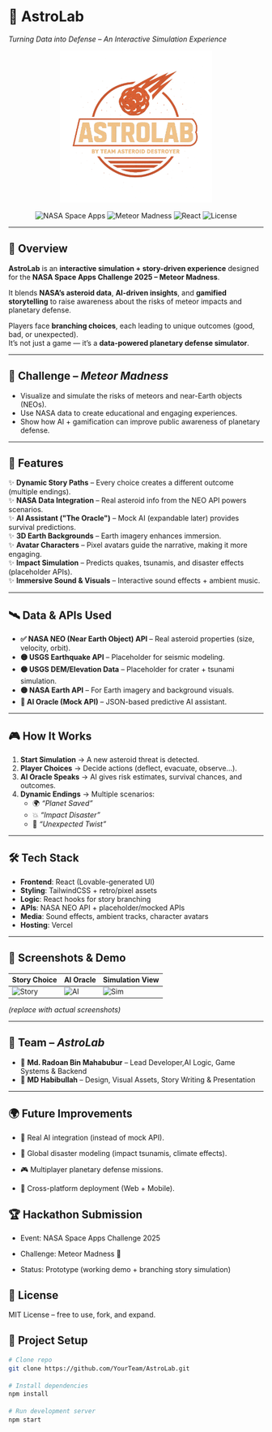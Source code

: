 # 🌌 AstroLab  
*Turning Data into Defense – An Interactive Simulation Experience*  

<p align="center">
  <img src="logo.png" alt="AstroLab Logo" width="300"/>
</p>  

<p align="center">
  <img src="https://img.shields.io/badge/NASA%20Space%20Apps-2025-blue?logo=nasa" alt="NASA Space Apps"/>
  <img src="https://img.shields.io/badge/Challenge-Meteor%20Madness-orange?logo=meteor" alt="Meteor Madness"/>
  <img src="https://img.shields.io/badge/Frontend-React%20⚛️-blue" alt="React"/>
  <img src="https://img.shields.io/badge/License-MIT-green" alt="License"/>
</p>

---

## 🚀 Overview  
**AstroLab** is an **interactive simulation + story-driven experience** designed for the **NASA Space Apps Challenge 2025 – Meteor Madness**.  

It blends **NASA’s asteroid data**, **AI-driven insights**, and **gamified storytelling** to raise awareness about the risks of meteor impacts and planetary defense.  

Players face **branching choices**, each leading to unique outcomes (good, bad, or unexpected).  
It’s not just a game — it’s a **data-powered planetary defense simulator**.  

---

## 🎯 Challenge – *Meteor Madness*  
- Visualize and simulate the risks of meteors and near-Earth objects (NEOs).  
- Use NASA data to create educational and engaging experiences.  
- Show how AI + gamification can improve public awareness of planetary defense.  

---

## 🧩 Features  
✨ **Dynamic Story Paths** – Every choice creates a different outcome (multiple endings).  
✨ **NASA Data Integration** – Real asteroid info from the NEO API powers scenarios.  
✨ **AI Assistant ("The Oracle")** – Mock AI (expandable later) provides survival predictions.  
✨ **3D Earth Backgrounds** – Earth imagery enhances immersion.  
✨ **Avatar Characters** – Pixel avatars guide the narrative, making it more engaging.  
✨ **Impact Simulation** – Predicts quakes, tsunamis, and disaster effects (placeholder APIs).  
✨ **Immersive Sound & Visuals** – Interactive sound effects + ambient music.  

---

## 🛰️ Data & APIs Used  
- **✅ NASA NEO (Near Earth Object) API** – Real asteroid properties (size, velocity, orbit).  
- **🟡 USGS Earthquake API** – Placeholder for seismic modeling.  
- **🟡 USGS DEM/Elevation Data** – Placeholder for crater + tsunami simulation.  
- **🟡 NASA Earth API** – For Earth imagery and background visuals.  
- **🧠 AI Oracle (Mock API)** – JSON-based predictive AI assistant.  

---

## 🎮 How It Works  
1. **Start Simulation** → A new asteroid threat is detected.  
2. **Player Choices** → Decide actions (deflect, evacuate, observe…).  
3. **AI Oracle Speaks** → AI gives risk estimates, survival chances, and outcomes.  
4. **Dynamic Endings** → Multiple scenarios:  
   - 🌍 *“Planet Saved”*  
   - 💥 *“Impact Disaster”*  
   - 🤯 *“Unexpected Twist”*  

---

## 🛠️ Tech Stack  
- **Frontend**: React (Lovable-generated UI)  
- **Styling**: TailwindCSS + retro/pixel assets  
- **Logic**: React hooks for story branching  
- **APIs**: NASA NEO API + placeholder/mocked APIs  
- **Media**: Sound effects, ambient tracks, character avatars  
- **Hosting**: Vercel 
---

## 📸 Screenshots & Demo  
| Story Choice | AI Oracle | Simulation View |  
|--------------|-----------|-----------------|  
| ![Story](assets/story.png) | ![AI](assets/ai.png) | ![Sim](assets/sim.png) |  

*(replace with actual screenshots)*  

---

## 👥 Team – *AstroLab*  
- 🌌 **Md. Radoan Bin Mahabubur** – Lead Developer,AI Logic, Game Systems & Backend
- 🎨 **MD Habibullah** – Design, Visual Assets, Story Writing & Presentation  

---
## 🌍 Future Improvements
- 🔮 Real AI integration (instead of mock API).

- 🌊 Global disaster modeling (impact tsunamis, climate effects).

- 🎮 Multiplayer planetary defense missions.

- 📱 Cross-platform deployment (Web + Mobile).

## 🏆 Hackathon Submission
- Event: NASA Space Apps Challenge 2025

- Challenge: Meteor Madness 🌠

- Status: Prototype (working demo + branching story simulation)

## 📜 License
MIT License – free to use, fork, and expand.

## 📂 Project Setup  
```bash
# Clone repo
git clone https://github.com/YourTeam/AstroLab.git

# Install dependencies
npm install

# Run development server
npm start


